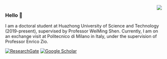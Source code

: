 <!--
**CHAOZHAO-1/CHAOZHAO-1** is a ✨ _special_ ✨ repository because its `README.md` (this file) appears on your GitHub profile.

Here are some ideas to get you started:

- 🔭 I’m currently working on ...
- 🌱 I’m currently learning ...
- 👯 I’m looking to collaborate on ...
- 🤔 I’m looking for help with ...
- 💬 Ask me about ...
- 📫 How to reach me: ...
- 😄 Pronouns: ...
- ⚡ Fun fact: ...
-->

<img align="right" src="https://github-readme-stats.vercel.app/api?username=CHAOZHAO-1&show_icons=true&icon_color=CE1D2D&text_color=718096&bg_color=ffffff&hide_title=true" />

### Hello 👋
I am a doctoral student at Huazhong University of Science and Technology (2019-present), supervised by Professor WeiMing Shen. Currently, I am on an exchange visit at Politecnico di Milano in Italy, under the supervision of Professor Enrico Zio.

[![ResearchGate](https://img.shields.io/badge/ResearchGate-Follow-blue)](https://www.researchgate.net/profile/Chao-Zhao-49)
[![Google Scholar](https://img.shields.io/badge/Google_Scholar-Follow-green)]([https://scholar.google.com/citations?user=Your_Profile](https://scholar.google.com.au/citations?user=GMK0p4QAAAAJ&hl=zh-CN))

